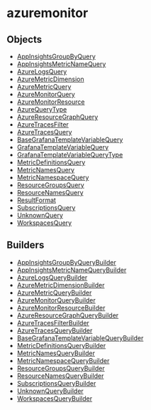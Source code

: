 # <span class="badge package-variant-dataquery"></span> azuremonitor

## Objects

 * <span class="badge object-type-class"></span> [AppInsightsGroupByQuery](./object-AppInsightsGroupByQuery.md)
 * <span class="badge object-type-class"></span> [AppInsightsMetricNameQuery](./object-AppInsightsMetricNameQuery.md)
 * <span class="badge object-type-class"></span> [AzureLogsQuery](./object-AzureLogsQuery.md)
 * <span class="badge object-type-class"></span> [AzureMetricDimension](./object-AzureMetricDimension.md)
 * <span class="badge object-type-class"></span> [AzureMetricQuery](./object-AzureMetricQuery.md)
 * <span class="badge object-type-class"></span> [AzureMonitorQuery](./object-AzureMonitorQuery.md)
 * <span class="badge object-type-class"></span> [AzureMonitorResource](./object-AzureMonitorResource.md)
 * <span class="badge object-type-enum"></span> [AzureQueryType](./object-AzureQueryType.md)
 * <span class="badge object-type-class"></span> [AzureResourceGraphQuery](./object-AzureResourceGraphQuery.md)
 * <span class="badge object-type-class"></span> [AzureTracesFilter](./object-AzureTracesFilter.md)
 * <span class="badge object-type-class"></span> [AzureTracesQuery](./object-AzureTracesQuery.md)
 * <span class="badge object-type-class"></span> [BaseGrafanaTemplateVariableQuery](./object-BaseGrafanaTemplateVariableQuery.md)
 * <span class="badge object-type-class"></span> [GrafanaTemplateVariableQuery](./object-GrafanaTemplateVariableQuery.md)
 * <span class="badge object-type-enum"></span> [GrafanaTemplateVariableQueryType](./object-GrafanaTemplateVariableQueryType.md)
 * <span class="badge object-type-class"></span> [MetricDefinitionsQuery](./object-MetricDefinitionsQuery.md)
 * <span class="badge object-type-class"></span> [MetricNamesQuery](./object-MetricNamesQuery.md)
 * <span class="badge object-type-class"></span> [MetricNamespaceQuery](./object-MetricNamespaceQuery.md)
 * <span class="badge object-type-class"></span> [ResourceGroupsQuery](./object-ResourceGroupsQuery.md)
 * <span class="badge object-type-class"></span> [ResourceNamesQuery](./object-ResourceNamesQuery.md)
 * <span class="badge object-type-enum"></span> [ResultFormat](./object-ResultFormat.md)
 * <span class="badge object-type-class"></span> [SubscriptionsQuery](./object-SubscriptionsQuery.md)
 * <span class="badge object-type-class"></span> [UnknownQuery](./object-UnknownQuery.md)
 * <span class="badge object-type-class"></span> [WorkspacesQuery](./object-WorkspacesQuery.md)
## Builders

 * <span class="badge builder"></span> [AppInsightsGroupByQueryBuilder](./builder-AppInsightsGroupByQueryBuilder.md)
 * <span class="badge builder"></span> [AppInsightsMetricNameQueryBuilder](./builder-AppInsightsMetricNameQueryBuilder.md)
 * <span class="badge builder"></span> [AzureLogsQueryBuilder](./builder-AzureLogsQueryBuilder.md)
 * <span class="badge builder"></span> [AzureMetricDimensionBuilder](./builder-AzureMetricDimensionBuilder.md)
 * <span class="badge builder"></span> [AzureMetricQueryBuilder](./builder-AzureMetricQueryBuilder.md)
 * <span class="badge builder"></span> [AzureMonitorQueryBuilder](./builder-AzureMonitorQueryBuilder.md)
 * <span class="badge builder"></span> [AzureMonitorResourceBuilder](./builder-AzureMonitorResourceBuilder.md)
 * <span class="badge builder"></span> [AzureResourceGraphQueryBuilder](./builder-AzureResourceGraphQueryBuilder.md)
 * <span class="badge builder"></span> [AzureTracesFilterBuilder](./builder-AzureTracesFilterBuilder.md)
 * <span class="badge builder"></span> [AzureTracesQueryBuilder](./builder-AzureTracesQueryBuilder.md)
 * <span class="badge builder"></span> [BaseGrafanaTemplateVariableQueryBuilder](./builder-BaseGrafanaTemplateVariableQueryBuilder.md)
 * <span class="badge builder"></span> [MetricDefinitionsQueryBuilder](./builder-MetricDefinitionsQueryBuilder.md)
 * <span class="badge builder"></span> [MetricNamesQueryBuilder](./builder-MetricNamesQueryBuilder.md)
 * <span class="badge builder"></span> [MetricNamespaceQueryBuilder](./builder-MetricNamespaceQueryBuilder.md)
 * <span class="badge builder"></span> [ResourceGroupsQueryBuilder](./builder-ResourceGroupsQueryBuilder.md)
 * <span class="badge builder"></span> [ResourceNamesQueryBuilder](./builder-ResourceNamesQueryBuilder.md)
 * <span class="badge builder"></span> [SubscriptionsQueryBuilder](./builder-SubscriptionsQueryBuilder.md)
 * <span class="badge builder"></span> [UnknownQueryBuilder](./builder-UnknownQueryBuilder.md)
 * <span class="badge builder"></span> [WorkspacesQueryBuilder](./builder-WorkspacesQueryBuilder.md)
